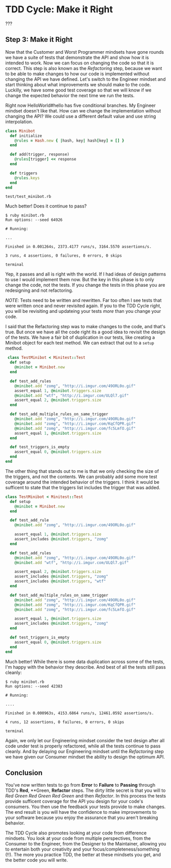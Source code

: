 TDD Cycle: Make it Right
========================

???

Step 3: Make it Right
---------------------

Now that the Customer and Worst Programmer mindsets have gone rounds we have a suite of tests that demonstrate the API and show how it is intended to work. Now we can focus on changing the code so that it is correct. This step is also known as the *Refactoring* step, because we want to be able to make changes to how our code is implemented without changing the API we have defined. Let's switch to the Engineer mindset and start thinking about what improvements we should make to the code. Luckilly, we have some good test coverage so that we will know if we change the expected behavior the next time we run the tests.

Right now HelloWorld#hello has five conditional branches. My Engineer mindset doesn't like that. How can we change the implementation without changing the API? We could use a different default value and use string interpolation.

```ruby
class Minibot
  def initialize
    @rules = Hash.new { |hash, key| hash[key] = [] }
  end

  def add(trigger, response)
    @rules[trigger] << response
  end

  def triggers
    @rules.keys
  end
end
```

`test/test_minibot.rb`

Much better! Does it continue to pass?

```shell
$ ruby minibot.rb
Run options: --seed 64926

# Running:

...

Finished in 0.001264s, 2373.4177 runs/s, 3164.5570 assertions/s.

3 runs, 4 assertions, 0 failures, 0 errors, 0 skips
```

`terminal`

Yep, it passes and all is right with the world. If I had ideas of design patterns to use I would implement them now. But the key in this phase is to only change the code, not the tests. If you change the tests in this phase you are redesigning and not refactoring.

*NOTE*: Tests need to be written and rewritten. Far too often I see tests that were written once and never revisited again. If you to the TDD Cycle right, you will be revisiting and updateing your tests *more* than you change your code.

I said that the Refactoring step was to make changes to the code, and that's true. But once we have all the code right its a good idea to revisit the design of the tests. We have a fair bit of duplication in our tests, like creating a Minibot object for each test method. We can extract that out to a `setup` method.

```ruby
 class TestMinibot < Minitest::Test
  def setup
    @minibot = Minibot.new
  end

  def test_add_rules
    @minibot.add "zomg", "http://i.imgur.com/49ORL0o.gif"
    assert_equal 1, @minibot.triggers.size
    @minibot.add "wtf", "http://i.imgur.com/ULQl7.gif"
    assert_equal 2, @minibot.triggers.size
  end

  def test_add_multiple_rules_on_same_trigger
    @minibot.add "zomg", "http://i.imgur.com/49ORL0o.gif"
    @minibot.add "zomg", "http://i.imgur.com/KqCfQPR.gif"
    @minibot.add "zomg", "http://i.imgur.com/fc5LmfO.gif"
    assert_equal 1, @minibot.triggers.size
  end

  def test_triggers_is_empty
    assert_equal 0, @minibot.triggers.size
  end
end
```

The other thing that stands out to me is that we only checking the size of the triggers, and not the contents. We can probably add some more test coverage around the intended behavior of the triggers. I think it would be sufficent to state that the triggers list includes the trigger that was added.


```ruby
class TestMinibot < Minitest::Test
  def setup
    @minibot = Minibot.new
  end

  def test_add_rule
    @minibot.add "zomg", "http://i.imgur.com/49ORL0o.gif"

    assert_equal 1, @minibot.triggers.size
    assert_includes @minibot.triggers, "zomg"
  end

  def test_add_rules
    @minibot.add "zomg", "http://i.imgur.com/49ORL0o.gif"
    @minibot.add "wtf", "http://i.imgur.com/ULQl7.gif"

    assert_equal 2, @minibot.triggers.size
    assert_includes @minibot.triggers, "zomg"
    assert_includes @minibot.triggers, "wtf"
  end

  def test_add_multiple_rules_on_same_trigger
    @minibot.add "zomg", "http://i.imgur.com/49ORL0o.gif"
    @minibot.add "zomg", "http://i.imgur.com/KqCfQPR.gif"
    @minibot.add "zomg", "http://i.imgur.com/fc5LmfO.gif"

    assert_equal 1, @minibot.triggers.size
    assert_includes @minibot.triggers, "zomg"
  end

  def test_triggers_is_empty
    assert_equal 0, @minibot.triggers.size
  end
end
```

Much better! While there is some data duplication across some of the tests, I'm happy with the behavior they describe. And best of all the tests still pass cleanly:

```shell
$ ruby minibot.rb
Run options: --seed 42383

# Running:

....

Finished in 0.000963s, 4153.6864 runs/s, 12461.0592 assertions/s.

4 runs, 12 assertions, 0 failures, 0 errors, 0 skips
```

`terminal`

Again, we only let our Engineering mindset consider the test design after all code under test is properly refactored, while all the tests continue to pass cleanly. And by delaying our Engineering mindset until the *Refactoring* step we have given our Consumer mindset the ability to design the optimum API.


Conclusion
----------

You've now written tests to go from **Error** to **Failure** to **Passing** through TDD's **Red**, **Green, **Refactor** steps. The dirty little secret is that you will to *Red* *Green* *Red* *Green* *Red* *Green* and then *Refactor*. In this process the tests provide sufficent coverage for the API you design for your code's consumers. You then use the feedback your tests provide to make changes. The end result is you will have the confidence to make improvements to your software because you enjoy the assurance that you aren't breaking behavior.

The TDD Cycle also promotes looking at your code from difference mindsets. You look at your code from multiple perspectives, from the Consumer to the Engineer, from the Designer to the Maintainer, allowing you to entertain both your creativity and your focus/completeness/something (!!). The more you practice TDD, the better at these mindsets you get, and the better code you will write.
